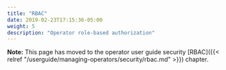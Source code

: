 ```yaml
---
title: "RBAC"
date: 2019-02-23T17:15:36-05:00
weight: 5
description: "Operator role-based authorization"
---
```


**Note:** This page has moved to the operator user guide security [RBAC]({{< relref "/userguide/managing-operators/security/rbac.md" >}}) chapter.
